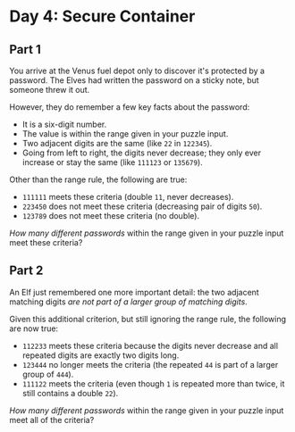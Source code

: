 # Day 4: Secure Container

## Part 1

You arrive at the Venus fuel depot only to discover it's protected by a password. The Elves had written the password on a sticky note, but someone threw it out.

However, they do remember a few key facts about the password:

  - It is a six-digit number.
  - The value is within the range given in your puzzle input.
  - Two adjacent digits are the same (like `22` in `122345`).
  - Going from left to right, the digits never decrease; they only ever increase or stay the same (like `111123` or `135679`).

Other than the range rule, the following are true:

  - `111111` meets these criteria (double `11`, never decreases).
  - `223450` does not meet these criteria (decreasing pair of digits `50`).
  - `123789` does not meet these criteria (no double).

_How many different passwords_ within the range given in your puzzle input meet these criteria?

## Part 2

An Elf just remembered one more important detail: the two adjacent matching digits _are not part of a larger group of matching digits_.

Given this additional criterion, but still ignoring the range rule, the following are now true:

  - `112233` meets these criteria because the digits never decrease and all repeated digits are exactly two digits long.
  - `123444` no longer meets the criteria (the repeated `44` is part of a larger group of `444`).
  - `111122` meets the criteria (even though `1` is repeated more than twice, it still contains a double `22`).

_How many different passwords_ within the range given in your puzzle input meet all of the criteria?